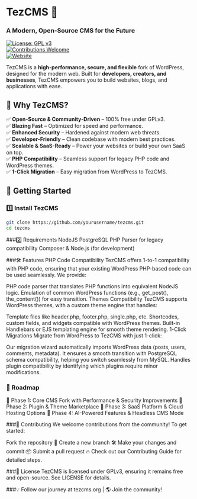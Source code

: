 # TezCMS 🚀  
### A Modern, Open-Source CMS for the Future  

[![License: GPL v3](https://img.shields.io/badge/License-GPLv3-blue.svg)](https://www.gnu.org/licenses/gpl-3.0)  
[![Contributions Welcome](https://img.shields.io/badge/Contributions-Welcome-brightgreen.svg)](#contributing)  
[![Website](https://img.shields.io/badge/Website-tezcms.org-blue)](https://tezcms.org)  

TezCMS is a **high-performance, secure, and flexible** fork of WordPress, designed for the modern web. Built for **developers, creators, and businesses**, TezCMS empowers you to build websites, blogs, and applications with ease.  

## 🌟 Why TezCMS?  
✅ **Open-Source & Community-Driven** – 100% free under GPLv3.  
✅ **Blazing Fast** – Optimized for speed and performance.  
✅ **Enhanced Security** – Hardened against modern web threats.  
✅ **Developer-Friendly** – Clean codebase with modern best practices.  
✅ **Scalable & SaaS-Ready** – Power your websites or build your own SaaS on top.  
✅ **PHP Compatibility** – Seamless support for legacy PHP code and WordPress themes.  
✅ **1-Click Migration** – Easy migration from WordPress to TezCMS.  

## 🚀 Getting Started  
### 1️⃣ Install TezCMS  
```bash
git clone https://github.com/yourusername/tezcms.git
cd tezcms
```
###2️⃣ Requirements
NodeJS
PostgreSQL
PHP Parser for legacy compatibility
Composer & Node.js (for development)

###🛠️ Features
PHP Code Compatibility
TezCMS offers 1-to-1 compatibility with PHP code, ensuring that your existing WordPress PHP-based code can be used seamlessly. We provide:

PHP code parser that translates PHP functions into equivalent NodeJS logic.
Emulation of common WordPress functions (e.g., get_post(), the_content()) for easy transition.
Themes Compatibility
TezCMS supports WordPress themes, with a custom theme engine that handles:

Template files like header.php, footer.php, single.php, etc.
Shortcodes, custom fields, and widgets compatible with WordPress themes.
Built-in Handlebars or EJS templating engine for smooth theme rendering.
1-Click Migrations
Migrate from WordPress to TezCMS with just 1-click:

Our migration wizard automatically imports WordPress data (posts, users, comments, metadata).
It ensures a smooth transition with PostgreSQL schema compatibility, helping you switch seamlessly from MySQL.
Handles plugin compatibility by identifying which plugins require minor modifications.
### 📌 Roadmap
📌 Phase 1: Core CMS Fork with Performance & Security Improvements
📌 Phase 2: Plugin & Theme Marketplace
📌 Phase 3: SaaS Platform & Cloud Hosting Options
📌 Phase 4: AI-Powered Features & Headless CMS Mode

###🤝 Contributing
We welcome contributions from the community! To get started:

Fork the repository 🍴
Create a new branch 🛠️
Make your changes and commit 📦
Submit a pull request 🔥
Check out our Contributing Guide for detailed steps.

###📜 License
TezCMS is licensed under GPLv3, ensuring it remains free and open-source. See LICENSE for details.

###💡 Follow our journey at tezcms.org | 🌎 Join the community!
